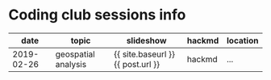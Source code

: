 
# Coding club sessions info

|date | topic | slideshow | hackmd | location |
| --- | ----- | ----------| ------ | -------  |
|2019-02-26 | geospatial analysis | {{ site.baseurl }}{{ post.url }} | hackmd | ... |

